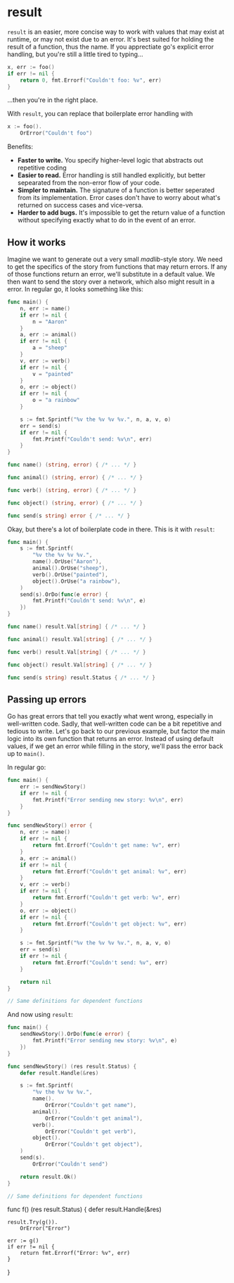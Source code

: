 # result

`result` is an easier, more concise way to work with values that may exist at runtime, or may not exist due to an error.
It's best suited for holding the result of a function, thus the name. If you apprectiate go's explicit error handling,
but you're still a little tired to typing...
```go
x, err := foo()
if err != nil {
    return 0, fmt.Errorf("Couldn't foo: %v", err)
}
```
...then you're in the right place.

With `result`, you can replace that boilerplate error handling with 
```go
x := foo().
    OrError("Couldn't foo")
```

Benefits:
* **Faster to write.** You specify higher-level logic that abstracts out repetitive coding
* **Easier to read.** Error handling is still handled explicitly, but better sepearated from the non-error flow of your
  code.
* **Simpler to maintain.** The signature of a function is better seperated from its implementation. Error cases don't
  have to worry about what's returned on success cases and vice-versa.
* **Harder to add bugs.** It's impossible to get the return value of a function without specifying exactly what to do in
  the event of an error.

## How it works

Imagine we want to generate out a very small *madlib*-style story. We need to get the specifics of the story from
functions that may return errors. If any of those functions return an error, we'll substitute in a default value. We
then want to send the story over a network, which also might result in a error. In regular go, it looks something like
this:

```go
func main() {
    n, err := name()
    if err != nil {
        n = "Aaron"
    }
    a, err := animal()
    if err != nil {
        a = "sheep"
    }
    v, err := verb()
    if err != nil {
        v = "painted"
    }
    o, err := object()
    if err != nil {
        o = "a rainbow"
    }

    s := fmt.Sprintf("%v the %v %v %v.", n, a, v, o)
    err = send(s)
    if err != nil {
        fmt.Printf("Couldn't send: %v\n", err)
    }
}

func name() (string, error) { /* ... */ }

func animal() (string, error) { /* ... */ }

func verb() (string, error) { /* ... */ }

func object() (string, error) { /* ... */ }

func send(s string) error { /* ... */ }
```

Okay, but there's a lot of boilerplate code in there. This is it with `result`:

```go
func main() {
    s := fmt.Sprintf(
        "%v the %v %v %v.",
        name().OrUse("Aaron"),
        animal().OrUse("sheep"),
        verb().OrUse("painted"),
        object().OrUse("a rainbow"),
    )
    send(s).OrDo(func(e error) {
        fmt.Printf("Couldn't send: %v\n", e)
    })
}

func name() result.Val[string] { /* ... */ }

func animal() result.Val[string] { /* ... */ }

func verb() result.Val[string] { /* ... */ }

func object() result.Val[string] { /* ... */ }

func send(s string) result.Status { /* ... */ }
```

## Passing up errors

Go has great errors that tell you exactly what went wrong, especially in well-written code. Sadly, that well-written
code can be a bit repetitive and tedious to write. Let's go back to our previous example, but factor the main logic into
its own function that returns an error. Instead of using default values, if we get an error while filling in the story,
we'll pass the error back up to `main()`.

In regular go:

```go
func main() {
    err := sendNewStory()
    if err != nil {
        fmt.Printf("Error sending new story: %v\n", err)
    }
}

func sendNewStory() error {
    n, err := name()
    if err != nil {
        return fmt.Errorf("Couldn't get name: %v", err)
    }
    a, err := animal()
    if err != nil {
        return fmt.Errorf("Couldn't get animal: %v", err)
    }
    v, err := verb()
    if err != nil {
        return fmt.Errorf("Couldn't get verb: %v", err)
    }
    o, err := object()
    if err != nil {
        return fmt.Errorf("Couldn't get object: %v", err)
    }

    s := fmt.Sprintf("%v the %v %v %v.", n, a, v, o)
    err = send(s)
    if err != nil {
        return fmt.Errorf("Couldn't send: %v", err)
    }

    return nil
}

// Same definitions for dependent functions
```

And now using `result`:

```go
func main() {
    sendNewStory().OrDo(func(e error) {
        fmt.Printf("Error sending new story: %v\n", e)
    })
}

func sendNewStory() (res result.Status) {
    defer result.Handle(&res)

    s := fmt.Sprintf(
        "%v the %v %v %v.",
        name().
            OrError("Couldn't get name"),
        animal().
            OrError("Couldn't get animal"),
        verb().
            OrError("Couldn't get verb"),
        object().
            OrError("Couldn't get object"),
    )
    send(s).
        OrError("Couldn't send")

    return result.Ok()
}

// Same definitions for dependent functions
```

func f() (res result.Status) {
    defer result.Handle(&res)

    result.Try(g()).
        OrError("Error")

    err := g()
    if err != nil {
        return fmt.Errorf("Error: %v", err)
    }
}
